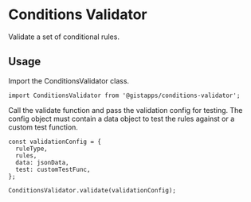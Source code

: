 # Conditions Validator

Validate a set of conditional rules.

## Usage

Import the ConditionsValidator class.

````
import ConditionsValidator from '@gistapps/conditions-validator';
````

Call the validate function and pass the validation config for testing.
The config object must contain a data object to test the rules against or a custom test function.

````
const validationConfig = {
  ruleType,
  rules,
  data: jsonData,
  test: customTestFunc,
};

ConditionsValidator.validate(validationConfig);
````

